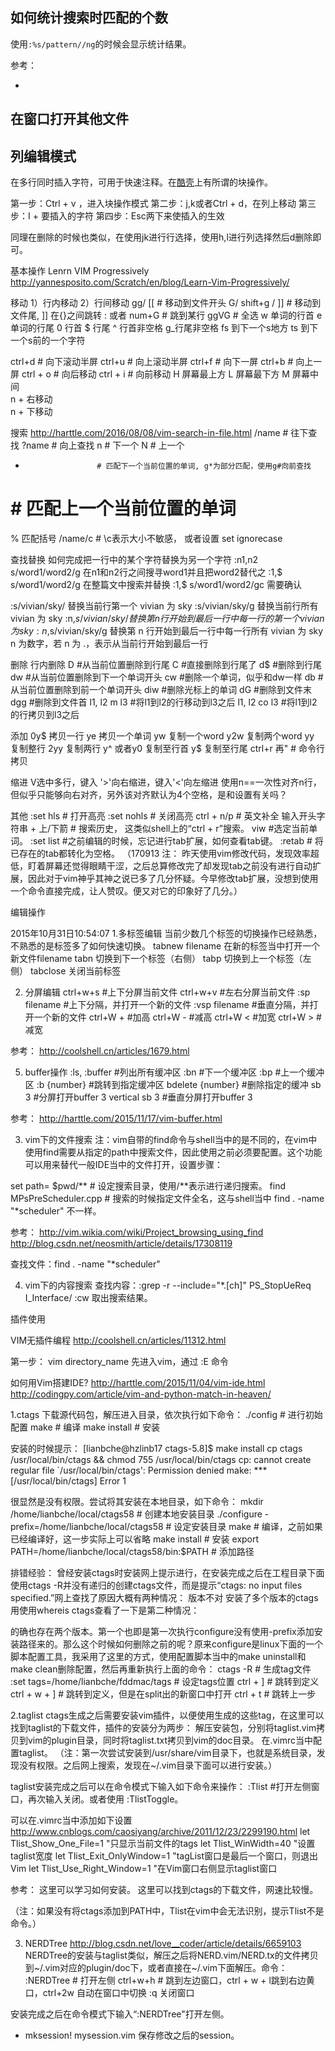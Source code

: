 
## 如何统计搜索时匹配的个数

使用`:%s/pattern//ng`的时候会显示统计结果。

参考：

- [](https://vi.stackexchange.com/questions/93/is-there-a-way-to-count-the-number-of-occurrences-of-a-word-in-a-file)

## 在窗口打开其他文件

## 列编辑模式

在多行同时插入字符，可用于快速注释。在[酷壳](http://coolshell.cn/articles/5426.html)上有所谓的块操作。

第一步：Ctrl + v ，进入块操作模式
第二步：j,k或者Ctrl + d，在列上移动
第三步：I + 要插入的字符
第四步：Esc两下来使插入的生效

同理在删除的时候也类似，在使用jk进行行选择，使用h,l进行列选择然后d删除即可。


基本操作
Lenrn VIM Progressively
http://yannesposito.com/Scratch/en/blog/Learn-Vim-Progressively/

移动
1）行内移动
2）行间移动
gg/ [[                # 移动到文件开头
G/ shift+g / ]]  # 移动到文件尾, ]] 在{}之间跳转
: 或者 num+G  # 跳到某行
ggVG               # 全选
w 单词的行首
e 单词的行尾
0 行首
$ 行尾
^ 行首非空格
g_行尾非空格
fs 到下一个s地方
ts 到下一个s前的一个字符

ctrl+d               # 向下滚动半屏
ctrl+u               # 向上滚动半屏
ctrl+f                # 向下一屏
ctrl+b               # 向上一屏
ctrl + o             # 向后移动
ctrl + i              # 向前移动
H 屏幕最上方
L 屏幕最下方
M 屏幕中间  
n + <space> 右移动   
n + <enter> 下移动    


搜索 http://harttle.com/2016/08/08/vim-search-in-file.html
/name            # 往下查找
?name            # 向上查找
n                     # 下一个
N                    # 上一个    
*                     # 匹配下一个当前位置的单词, g*为部分匹配，使用g#向前查找
#                    # 匹配上一个当前位置的单词
%  匹配括号
/name/c        # \c表示大小不敏感， 或者设置 set ignorecase

查找替换
如何完成把一行中的某个字符替换为另一个字符
:n1,n2 s/word1/word2/g 在n1和n2行之间搜寻word1并且把word2替代之
:1,$ s/word1/word2/g 在整篇文中搜索并替换
:1,$ s/word1/word2/gc 需要确认


:s/vivian/sky/ 替换当前行第一个 vivian 为 sky
:s/vivian/sky/g 替换当前行所有 vivian 为 sky
:n,$s/vivian/sky/ 替换第 n 行开始到最后一行中每一行的第一个 vivian 为 sky
:n,$s/vivian/sky/g 替换第 n 行开始到最后一行中每一行所有 vivian 为 sky
n 为数字，若 n 为 .，表示从当前行开始到最后一行


删除
行内删除
D                 #从当前位置删除到行尾
C                 #直接删除到行尾了
d$                #删除到行尾
dw               #从当前位置删除到下一个单词开头
cw               #删除一个单词，似乎和dw一样
db               #从当前位置删除到前一个单词开头
diw              #删除光标上的单词
dG               #删除到文件末
dgg             #删除到文件首
l1, l2 m l3    #将l1到l2的行移动到l3之后
l1, l2 co l3   #将l1到l2的行拷贝到l3之后

添加
0y$ 拷贝一行
ye 拷贝一个单词
yw   复制一个word
y2w 复制两个word
yy    复制整行
2yy  复制两行
y^   或者y0 复制至行首
y$   复制至行尾
ctrl+r 再"   # 命令行拷贝

缩进
V选中多行，键入 '>'向右缩进，键入'<'向左缩进
使用n==一次性对齐n行，但似乎只能够向右对齐，另外该对齐默认为4个空格，是和设置有关吗？


其他
:set hls            # 打开高亮
:set nohls       # 关闭高亮
ctrl + n/p       # 英文补全
输入开头字符串 + 上/下箭 # 搜索历史， 这类似shell上的“ctrl + r”搜索。
viw                 #选定当前单词。
:set list           #之前编辑的时候，忘记进行tab扩展，如何查看tab键。
:retab             # 将已存在的tab都转化为空格。
（170913 注： 昨天使用vim修改代码，发现效率超低，盯着屏幕还觉得眼睛干涩，之后总算修改完了却发现tab之前没有进行自动扩展，因此对于vim神乎其神之说已多了几分怀疑。今早修改tab扩展，没想到使用一个命令直接完成，让人赞叹。便又对它的印象好了几分。）


编辑操作

2015年10月31日10:54:07
1.多标签编辑
当前少数几个标签的切换操作已经熟悉，不熟悉的是标签多了如何快速切换。
tabnew filename  在新的标签当中打开一个新文件filename
tabn                       切换到下一个标签（右侧）
tabp                       切换到上一个标签（左侧）
tabclose                 关闭当前标签

2. 分屏编辑
ctrl+w+s                #上下分屏当前文件
ctrl+w+v                #左右分屏当前文件
:sp filename           #上下分隔，并打开一个新的文件
:vsp filename         #垂直分隔，并打开一个新的文件
ctrl+W +                #加高
ctrl+W -                 #减高
ctrl+W <                #加宽
ctrl+W >                #减宽

参考：
http://coolshell.cn/articles/1679.html

5. buffer操作
:ls, :buffer               #列出所有缓冲区
:bn                          #下一个缓冲区
:bp                          #上一个缓冲区
:b {number}           #跳转到指定缓冲区
bdelete {number} #删除指定的缓冲
sb 3                        #分屏打开buffer 3
vertical sb 3           #垂直分屏打开buffer 3

参考：
http://harttle.com/2015/11/17/vim-buffer.html  




3. vim下的文件搜索
注：vim自带的find命令与shell当中的是不同的，在vim中使用find需要从指定的path中搜索文件，因此使用之前必须要配置。这个功能可以用来替代一般IDE当中的文件打开，设置步骤：

set path= $pwd/**                   # 设定搜索目录，使用/**表示进行递归搜索。
find MPsPreScheduler.cpp      # 搜索的时候指定文件全名，这与shell当中 find . -name "*scheduler" 不一样。

参考：
http://vim.wikia.com/wiki/Project_browsing_using_find  
http://blog.csdn.net/neosmith/article/details/17308119

查找文件：find . -name "*scheduler"

4. vim下的内容搜索
查找内容：:grep -r --include="*.[ch]" PS_StopUeReq I_Interface/
:cw 取出搜索结果。



插件使用

VIM无插件编程
http://coolshell.cn/articles/11312.html

第一步：
vim directory_name
先进入vim，通过 :E 命令





如何用Vim搭建IDE?
http://harttle.com/2015/11/04/vim-ide.html
http://codingpy.com/article/vim-and-python-match-in-heaven/


1.ctags
下载源代码包，解压进入目录，依次执行如下命令：
./config  # 进行初始配置
make      # 编译
make install # 安装

安装的时候提示：
[lianbche@hzlinb17 ctags-5.8]$ make install
cp ctags /usr/local/bin/ctags  &&  chmod 755 /usr/local/bin/ctags
cp: cannot create regular file `/usr/local/bin/ctags': Permission denied
make: *** [/usr/local/bin/ctags] Error 1

很显然是没有权限。尝试将其安装在本地目录，如下命令：
mkdir /home/lianbche/local/ctags58                                   # 创建本地安装目录
./configure -prefix=/home/lianbche/local/ctags58             # 设定安装目录
make                                                                                        # 编译，之前如果已经编译好，这一步实际上可以省略
make install                                                                             # 安装
export PATH=/home/lianbche/local/ctags58/bin:$PATH   # 添加路径

排错经验：
曾经安装ctags时安装网上提示进行，在安装完成之后在工程目录下面使用ctags -R并没有递归的创建ctags文件，而是提示“ctags: no input files specified.”网上查找了原因大概有两种情况：
版本不对
安装了多个版本的ctags
用使用whereis ctags查看了一下是第二种情况：


的确也存在两个版本。第一个也即是第一次执行configure没有使用-prefix添加安装路径来的。那么这个时候如何删除之前的呢？原来configure是linux下面的一个脚本配置工具，我采用了这里的方式，使用配置脚本当中的make uninstall和make clean删除配置，然后再重新执行上面的命令：
ctags -R   # 生成tag文件
:set tags=/home/lianbche/fddmac/tags   # 设定tags位置
ctrl + ]         # 跳转到定义
ctrl + w + ]  # 跳转到定义，但是在split出的新窗口中打开
ctrl + t         # 跳转上一步

2.taglist
ctags生成之后需要安装vim插件，以便使用生成的这些tag，在这里可以找到taglist的下载文件，插件的安装分为两步：
解压安装包，分别将taglist.vim拷贝到vim的plugin目录，同时将taglist.txt拷贝到vim的doc目录。
在.vimrc当中配置taglist。
（注：第一次尝试安装到/usr/share/vim目录下，也就是系统目录，发现没有权限。之后网上搜索，发现在~/.vim目录下面可以进行安装。）

taglist安装完成之后可以在命令模式下输入如下命令来操作：
:Tlist  #打开左侧窗口，再次输入关闭。或者使用 :TlistToggle。


可以在.vimrc当中添加如下设置 http://www.cnblogs.com/caosiyang/archive/2011/12/23/2299190.html
let Tlist_Show_One_File=1    "只显示当前文件的tags
let Tlist_WinWidth=40        "设置taglist宽度
let Tlist_Exit_OnlyWindow=1  "tagList窗口是最后一个窗口，则退出Vim
let Tlist_Use_Right_Window=1 "在Vim窗口右侧显示taglist窗口

参考：
这里可以学习如何安装。
这里可以找到ctags的下载文件，网速比较慢。

（注：如果没有将ctags添加到PATH中，Tlist在vim中会无法识别，提示Tlist不是命令。）

3. NERDTree http://blog.csdn.net/love__coder/article/details/6659103
NERDTree的安装与taglist类似，解压之后将NERD.vim/NERD.tx的文件拷贝到~/.vim对应的plugin/doc下，或者直接在~/.vim下面解压。命令：
:NERDTree  # 打开左侧
ctrl+w+h    # 跳到左边窗口，ctrl + w + l跳到右边黄口，ctrl+2w 自动在窗口中切换
:q 关闭窗口

安装完成之后在命令模式下输入“:NERDTree"打开左侧。



- mksession! mysession.vim  保存修改之后的session。
